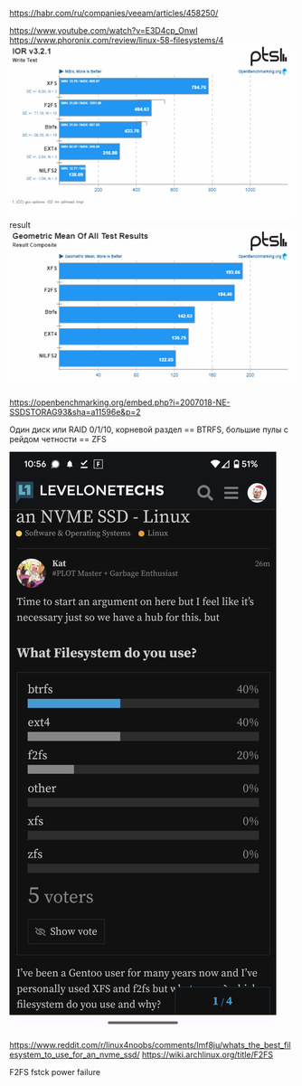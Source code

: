https://habr.com/ru/companies/veeam/articles/458250/

https://www.youtube.com/watch?v=E3D4cp_OnwI
https://www.phoronix.com/review/linux-58-filesystems/4
![img_1.png](img_1.png)
result
![img_2.png](img_2.png)

https://openbenchmarking.org/embed.php?i=2007018-NE-SSDSTORAG93&sha=a11596e&p=2

Один диск или RAID 0/1/10, корневой раздел == BTRFS,
большие пулы с рейдом четности == ZFS


![img_3.png](img_3.png)

https://www.reddit.com/r/linux4noobs/comments/lmf8ju/whats_the_best_filesystem_to_use_for_an_nvme_ssd/
https://wiki.archlinux.org/title/F2FS

F2FS fstck power failure